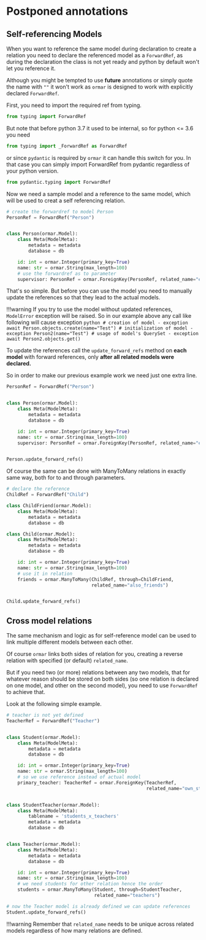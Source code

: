 # Postponed annotations

## Self-referencing Models

When you want to reference the same model during declaration to create a 
relation you need to declare the referenced model as a `ForwardRef`, as during the declaration
the class is not yet ready and python by default won't let you reference it.

Although you might be tempted to use __future__ annotations or simply quote the name with `""` it won't work
as `ormar` is designed to work with explicitly declared `ForwardRef`.

First, you need to import the required ref from typing.
```python
from typing import ForwardRef
```

But note that before python 3.7 it used to be internal, so for python <= 3.6 you need

```python
from typing import _ForwardRef as ForwardRef
```

or since `pydantic` is required by `ormar` it can handle this switch for you. 
In that case you can simply import ForwardRef from pydantic regardless of your python version.

```python
from pydantic.typing import ForwardRef
```

Now we need a sample model and a reference to the same model, 
which will be used to creat a self referencing relation.

```python
# create the forwardref to model Person
PersonRef = ForwardRef("Person")


class Person(ormar.Model):
    class Meta(ModelMeta):
        metadata = metadata
        database = db

    id: int = ormar.Integer(primary_key=True)
    name: str = ormar.String(max_length=100)
    # use the forwardref as to parameter
    supervisor: PersonRef = ormar.ForeignKey(PersonRef, related_name="employees")

```

That's so simple. But before you can use the model you need to manually update the references
so that they lead to the actual models.

!!!warning
    If you try to use the model without updated references, `ModelError` exception will be raised.
    So in our example above any call like following will cause exception
    ```python
    # creation of model - exception
    await Person.objects.create(name="Test")
    # initialization of model - exception
    Person2(name="Test")
    # usage of model's QuerySet - exception
    await Person2.objects.get()
    ```

To update the references call the `update_forward_refs` method on **each model** 
with forward references, only **after all related models were declared.**

So in order to make our previous example work we need just one extra line.

```python hl_lines="14"
PersonRef = ForwardRef("Person")


class Person(ormar.Model):
    class Meta(ModelMeta):
        metadata = metadata
        database = db

    id: int = ormar.Integer(primary_key=True)
    name: str = ormar.String(max_length=100)
    supervisor: PersonRef = ormar.ForeignKey(PersonRef, related_name="employees")


Person.update_forward_refs()

```

Of course the same can be done with ManyToMany relations in exactly same way, both for to
and through parameters.

```python
# declare the reference
ChildRef = ForwardRef("Child")

class ChildFriend(ormar.Model):
    class Meta(ModelMeta):
        metadata = metadata
        database = db

class Child(ormar.Model):
    class Meta(ModelMeta):
        metadata = metadata
        database = db

    id: int = ormar.Integer(primary_key=True)
    name: str = ormar.String(max_length=100)
    # use it in relation
    friends = ormar.ManyToMany(ChildRef, through=ChildFriend,
                               related_name="also_friends")


Child.update_forward_refs()
```

## Cross model relations

The same mechanism and logic as for self-reference model can be used to link multiple different
models between each other.

Of course `ormar` links both sides of relation for you, 
creating a reverse relation with specified (or default) `related_name`.

But if you need two (or more) relations between any two models, that for whatever reason
should be stored on both sides (so one relation is declared on one model, 
and other on the second model), you need to use `ForwardRef` to achieve that.

Look at the following simple example.

```python
# teacher is not yet defined
TeacherRef = ForwardRef("Teacher")


class Student(ormar.Model):
    class Meta(ModelMeta):
        metadata = metadata
        database = db

    id: int = ormar.Integer(primary_key=True)
    name: str = ormar.String(max_length=100)
    # so we use reference instead of actual model
    primary_teacher: TeacherRef = ormar.ForeignKey(TeacherRef,
                                                   related_name="own_students")


class StudentTeacher(ormar.Model):
    class Meta(ModelMeta):
        tablename = 'students_x_teachers'
        metadata = metadata
        database = db


class Teacher(ormar.Model):
    class Meta(ModelMeta):
        metadata = metadata
        database = db

    id: int = ormar.Integer(primary_key=True)
    name: str = ormar.String(max_length=100)
    # we need students for other relation hence the order
    students = ormar.ManyToMany(Student, through=StudentTeacher,
                                related_name="teachers")

# now the Teacher model is already defined we can update references
Student.update_forward_refs()

```

!!!warning
    Remember that `related_name` needs to be unique across related models regardless 
    of how many relations are defined. 